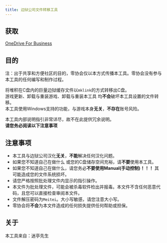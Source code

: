 ```yaml
---
title: 边狱公司文件转移工具
---
```


## 获取
<a href="http://81.70.83.185:5244/d/od/%E8%BE%B9%E7%8B%B1%E5%85%AC%E5%8F%B8%E6%96%87%E4%BB%B6%E8%BD%AC%E7%A7%BB%E5%B7%A5%E5%85%B7.zip" class="buttonDownload">OneDrive For Business</a>

## 目的
注：出于共享和方便社区的目的，零协会仅以本方式传播本工具。零协会没有参与本工具的任何编写和制作过程。

将堆积在C盘内的巨量边狱缓存文件以```mklink```的方式转移出C盘。  
游戏更新、卸载与重装游戏、卸载与重装本工具 均**不会**破坏本工具设置的文件转移。  
本工具使用Windows支持的功能，与游戏本身**无关**，**不存在**账号风险。

本工具内部说明指引非常详尽，故不在此提供冗余说明。  
**请您务必阅读以下注意事项**

## 注意事项
- 本工具与边狱公司汉化**无关**，**不能**解决任何汉化问题。
- 如果您不知道自己在做什么 或您的C盘储存空间充裕，请**不要**使用本工具。
- 如果您不知道自己在做什么，请您务必**不要使用Manual(手动控制)！！！** 其可能造成您的文件系统损坏。
- 请您严格按照批处理文件内显示的指引操作。
- 本文件为批处理文件，可能会被杀毒软件检出并报毒。本文件不含任何恶意代码，且您可以直接检查审阅本文件。
- 文件解压密码为```Meitei```。大小写敏感，请您注意大小写。
- 零协会将**不会**为本文件造成的任何损失提供任何帮助或担保。

## 关于
本工具来自：迷亭先生
